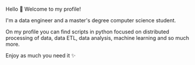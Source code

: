 Hello 👋
Welcome to my profile!

I'm a data engineer and a master's degree computer science student. 

On my profile you can find scripts in python focused on distributed processing of data, data ETL, data analysis, machine learning and so much more. 

Enjoy as much you need it  ✨
<!---

I am a data scientist and my line of study focuses on Machine Learning/Artificial Intelligence with a focus on natural language processing - NLP.


brunademello/brunademello is a ✨ special ✨ repository because its `README.md` (this file) appears on your GitHub profile.
You can click the Preview link to take a look at your changes.
--->
